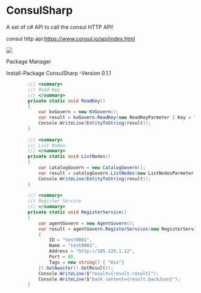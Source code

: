 # ConsulSharp
A set of c# API to call the consul HTTP API!

consul http api:https://www.consul.io/api/index.html

![](https://github.com/axzxs2001/ConsulSharp/blob/master/ConsulSharp/ConsulSharp/ConsulSharp.png)

Package Manager

Install-Package ConsulSharp -Version 0.1.1 

```c#
        /// <summary>
        /// Read Key
        /// </summary>
        private static void ReadKey()
        {
            var kvGovern = new KVGovern();
            var result = kvGovern.ReadKey(new ReadKeyParmeter { Key = "lisconnectionstring" }).GetAwaiter().GetResult();
            Console.WriteLine(EntityToString(result));
        }
        
        /// <summary>
        /// List Nodes
        /// </summary>
        private static void ListNodes()
        {
            var catalogGovern = new CatalogGovern();
            var result = catalogGovern.ListNodes(new ListNodesParmeter { DC = "dc1" }).GetAwaiter().GetResult();
            Console.WriteLine(EntityToString(result));
        }        
        
        /// <summary>
        /// Register Service
        /// </summary>
        private static void RegisterService()
        {
            var agentGovern = new AgentGovern();
            var result = agentGovern.RegisterServices(new RegisterServiceParmeter
            {
                ID = "test0001",
                Name = "test0001",
                Address = "http://165.125.1.12",
                Port = 80,
                Tags = new string[] { "His"}
            }).GetAwaiter().GetResult();
            Console.WriteLine($"result={result.result}");
            Console.WriteLine($"back content={result.backJson}");
        }
```
